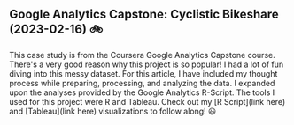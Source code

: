 ## Google Analytics Capstone: Cyclistic Bikeshare (2023-02-16) :bike:

This case study is from the Coursera Google Analytics Capstone course. There's a very good reason why this project is so popular! I had a lot of fun diving into this messy dataset. For this article, I have included my thought process while preparing, processing, and analyzing the data. I expanded upon the analyses provided by the Google Analytics R-Script. The tools I used for this project were R and Tableau. Check out my [R Script](link here) and [Tableau](link here) visualizations to follow along! :smiley:

